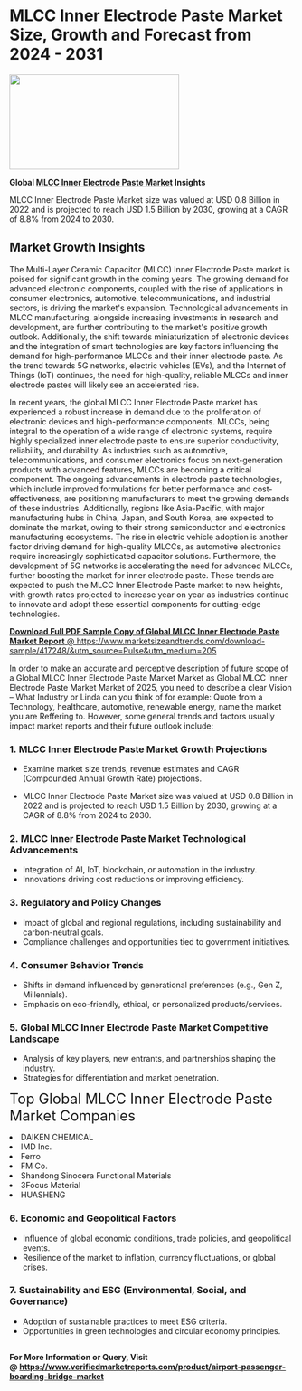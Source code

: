 <H1>MLCC Inner Electrode Paste Market Size, Growth and Forecast from 2024 - 2031</H1><img class="aligncenter size-medium wp-image-584254" src="https://thirdeyenews.in/wp-content/uploads/2024/09/Global-Market-Research-300x168.jpeg" alt="" width="300" height="168" /><p><strong>Global&nbsp;<a href="https://www.marketsizeandtrends.com/download-sample/417248/&amp;utm_source=Pulse&amp;utm_medium=205">MLCC Inner Electrode Paste Market</a> Insights</strong></p><p>MLCC Inner Electrode Paste Market size was valued at USD 0.8 Billion in 2022 and is projected to reach USD 1.5 Billion by 2030, growing at a CAGR of 8.8% from 2024 to 2030.</p><p><h2>Market Growth Insights</h2> <p>The Multi-Layer Ceramic Capacitor (MLCC) Inner Electrode Paste market is poised for significant growth in the coming years. The growing demand for advanced electronic components, coupled with the rise of applications in consumer electronics, automotive, telecommunications, and industrial sectors, is driving the market's expansion. Technological advancements in MLCC manufacturing, alongside increasing investments in research and development, are further contributing to the market's positive growth outlook. Additionally, the shift towards miniaturization of electronic devices and the integration of smart technologies are key factors influencing the demand for high-performance MLCCs and their inner electrode paste. As the trend towards 5G networks, electric vehicles (EVs), and the Internet of Things (IoT) continues, the need for high-quality, reliable MLCCs and inner electrode pastes will likely see an accelerated rise.</p> <p><a href="#"></a></p> <p>In recent years, the global MLCC Inner Electrode Paste market has experienced a robust increase in demand due to the proliferation of electronic devices and high-performance components. MLCCs, being integral to the operation of a wide range of electronic systems, require highly specialized inner electrode paste to ensure superior conductivity, reliability, and durability. As industries such as automotive, telecommunications, and consumer electronics focus on next-generation products with advanced features, MLCCs are becoming a critical component. The ongoing advancements in electrode paste technologies, which include improved formulations for better performance and cost-effectiveness, are positioning manufacturers to meet the growing demands of these industries. Additionally, regions like Asia-Pacific, with major manufacturing hubs in China, Japan, and South Korea, are expected to dominate the market, owing to their strong semiconductor and electronics manufacturing ecosystems. The rise in electric vehicle adoption is another factor driving demand for high-quality MLCCs, as automotive electronics require increasingly sophisticated capacitor solutions. Furthermore, the development of 5G networks is accelerating the need for advanced MLCCs, further boosting the market for inner electrode paste. These trends are expected to push the MLCC Inner Electrode Paste market to new heights, with growth rates projected to increase year on year as industries continue to innovate and adopt these essential components for cutting-edge technologies.</p> <p><a href="#"></p><p><span class=""><strong>Download Full PDF Sample Copy of Global MLCC Inner Electrode Paste Market Report</strong> @ <a href="https://www.marketsizeandtrends.com/download-sample/417248/&amp;utm_source=Pulse&amp;utm_medium=205" target="_blank">https://www.marketsizeandtrends.com/download-sample/417248/&amp;utm_source=Pulse&amp;utm_medium=205</a></span></p><p>In order to make an accurate and perceptive description of future scope of a Global&nbsp;MLCC Inner Electrode Paste Market Market as Global&nbsp;MLCC Inner Electrode Paste Market Market of 2025, you need to describe a clear Vision &ndash; What Industry or Linda can you think of for example: Quote from a Technology, healthcare, automotive, renewable energy, name the market you are Reffering to. However, some general trends and factors usually impact market reports and their future outlook include:</p><h3>1.&nbsp;<strong>MLCC Inner Electrode Paste Market Growth Projections</strong></h3><ul><li>Examine market size trends, revenue estimates and CAGR (Compounded Annual Growth Rate) projections.</li><li><p>MLCC Inner Electrode Paste Market size was valued at USD 0.8 Billion in 2022 and is projected to reach USD 1.5 Billion by 2030, growing at a CAGR of 8.8% from 2024 to 2030.</p></li></ul><h3>2.&nbsp;<strong>MLCC Inner Electrode Paste Market Technological Advancements</strong></h3><ul><li>Integration of AI, IoT, blockchain, or automation in the industry.</li><li>Innovations driving cost reductions or improving efficiency.</li></ul><h3>3.&nbsp;<strong>Regulatory and Policy Changes</strong></h3><ul><li>Impact of global and regional regulations, including sustainability and carbon-neutral goals.</li><li>Compliance challenges and opportunities tied to government initiatives.</li></ul><h3>4.&nbsp;<strong>Consumer Behavior Trends</strong></h3><ul><li>Shifts in demand influenced by generational preferences (e.g., Gen Z, Millennials).</li><li>Emphasis on eco-friendly, ethical, or personalized products/services.</li></ul><h3>5.&nbsp;<strong>Global MLCC Inner Electrode Paste Market Competitive Landscape</strong></h3><ul><li>Analysis of key players, new entrants, and partnerships shaping the industry.</li><li>Strategies for differentiation and market penetration.</li></ul><p data-pm-slice="1 1 []"><span style="color: inherit; font-family: inherit; font-size: 25px;">Top Global MLCC Inner Electrode Paste Market Companies</span></p><div class="" data-test-id=""><p><li>DAIKEN CHEMICAL</li><li> IMD Inc.</li><li> Ferro</li><li> FM Co.</li><li> Shandong Sinocera Functional Materials</li><li> 3Focus Material</li><li> HUASHENG</li></p></div><h3>6.&nbsp;<strong>Economic and Geopolitical Factors</strong></h3><ul><li>Influence of global economic conditions, trade policies, and geopolitical events.</li><li>Resilience of the market to inflation, currency fluctuations, or global crises.</li></ul><h3>7.&nbsp;<strong>Sustainability and ESG (Environmental, Social, and Governance)</strong></h3><ul><li>Adoption of sustainable practices to meet ESG criteria.</li><li>Opportunities in green technologies and circular economy principles.</li></ul><h2><strong style="font-size: 14px;">For More Information or Query, Visit @&nbsp;</strong><a style="background-color: #ffffff; font-size: 14px;" href="https://www.marketsizeandtrends.com/report/mlcc-inner-electrode-paste-market/" target="_blank">https://www.verifiedmarketreports.com/product/airport-passenger-boarding-bridge-market</a></h2>
